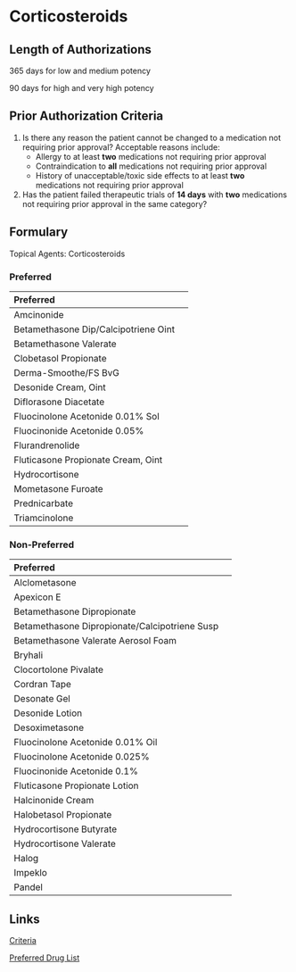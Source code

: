 # Corticosteroids

## Length of Authorizations

365 days for low and medium potency

90 days for high and very high potency

## Prior Authorization Criteria

1.  Is there any reason the patient cannot be changed to a medication not requiring prior approval? Acceptable reasons include:
    -   Allergy to at least **two** medications not requiring prior approval
    -   Contraindication to **all** medications not requiring prior approval
    -   History of unacceptable/toxic side effects to at least **two** medications not requiring prior approval
2.  Has the patient failed therapeutic trials of **14 days** with **two** medications not requiring prior approval in the same category?

## Formulary

Topical Agents: Corticosteroids

### Preferred

| Preferred                            |      |
| :----------------------------------- | ---: |
| Amcinonide                           |      |
| Betamethasone Dip/Calcipotriene Oint |      |
| Betamethasone Valerate               |      |
| Clobetasol Propionate                |      |
| Derma-Smoothe/FS BvG                 |      |
| Desonide Cream, Oint                 |      |
| Diflorasone Diacetate                |      |
| Fluocinolone Acetonide 0.01% Sol     |      |
| Fluocinonide Acetonide 0.05%         |      |
| Flurandrenolide                      |      |
| Fluticasone Propionate Cream, Oint   |      |
| Hydrocortisone                       |      |
| Mometasone Furoate                   |      |
| Prednicarbate                        |      |
| Triamcinolone                        |      |

### Non-Preferred

| Preferred                                     |      |
| :-------------------------------------------- | ---: |
| Alclometasone                                 |      |
| Apexicon E                                    |      |
| Betamethasone Dipropionate                    |      |
| Betamethasone Dipropionate/Calcipotriene Susp |      |
| Betamethasone Valerate Aerosol Foam           |      |
| Bryhali                                       |      |
| Clocortolone Pivalate                         |      |
| Cordran Tape                                  |      |
| Desonate Gel                                  |      |
| Desonide Lotion                               |      |
| Desoximetasone                                |      |
| Fluocinolone Acetonide 0.01% Oil              |      |
| Fluocinolone Acetonide 0.025%                 |      |
| Fluocinonide Acetonide 0.1%                   |      |
| Fluticasone Propionate Lotion                 |      |
| Halcinonide Cream                             |      |
| Halobetasol Propionate                        |      |
| Hydrocortisone Butyrate                       |      |
| Hydrocortisone Valerate                       |      |
| Halog                                         |      |
| Impeklo                                       |      |
| Pandel                                        |      |

## Links

[Criteria](https://pharmacy.medicaid.ohio.gov/sites/default/files/20221001_UPDL_Criteria_APPROVED.pdf#page=100)

[Preferred Drug List](https://pharmacy.medicaid.ohio.gov/sites/default/files/20221001_UPDL_APPROVED_.pdf#page=32)